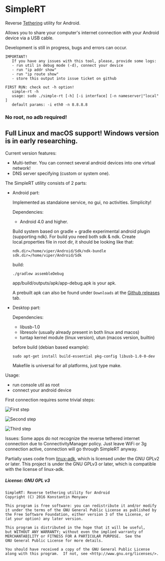 # SimpleRT
Reverse [Tethering](https://en.wikipedia.org/wiki/Tethering) utility for Android.

Allows you to share your computer's internet connection with your Android device via a USB cable.

Development is still in progress, bugs and errors can occur.

```
IMPORTANT!
   If you have any issues with this tool, please, provide some logs:
   - run util in debug mode (-d), connect your device
   - run "ip addr show"
   - run "ip route show"
   - store this output into issue ticket on github
```

```
FIRST RUN: check out -h option!
   simple-rt -h
   usage: sudo ./simple-rt [-h] [-i interface] [-n nameserver|"local" ]
   default params: -i eth0 -n 8.8.8.8
```

### No root, no adb required!

## Full Linux and macOS support! Windows version is in early researching.

   Current version features:
   - Multi-tether. You can connect several android devices into one virtual network!
   - DNS server specifying (custom or system one).

The SimpleRT utility consists of 2 parts:

- Android part:

   Implemented as standalone service, no gui, no activities. Simplicity!

   Dependencies:
   - Android 4.0 and higher.

   Build system based on gradle + gradle experimental android plugin (supporting ndk). For build you need both sdk & ndk.
Create local.properties file in root dir, it should be looking like that:
   ```
   ndk.dir=/home/viper/Android/Sdk/ndk-bundle
   sdk.dir=/home/viper/Android/Sdk
   ```
   build:
   ```
   ./gradlew assembleDebug
   ```
   app/build/outputs/apk/app-debug.apk is your apk.

   A prebuilt apk can also be found under `Downloads` at the [Github releases](https://github.com/iteratec/SimpleRT/releases)
   tab.

- Desktop part:

   Dependencies:
   - libusb-1.0
   - libresolv (usually already present in both linux and macos)
   - tuntap kernel module (linux version), utun (macos version, builtin)

   before build (debian based example):
   ```
   sudo apt-get install build-essential pkg-config libusb-1.0-0-dev
   ```

   Makefile is universal for all platforms, just type make.

Usage:

- run console util as root
- connect your android device

First connection requires some trivial steps:

![First step](screens/accessory.png)

![Second step](screens/vpn.png)

![Third step](screens/connected.png)

Issues: Some apps do not recognize the reverse tethered internet connection due to ConnectivityManager policy. Just leave WiFi or 3g connection active, connection will go through SimpleRT anyway.

Partially uses code from [linux-adk](https://github.com/gibsson/linux-adk), which is licensed under the GNU GPLv2 or later. This project is under the GNU GPLv3 or later, which is compatible with the license of linux-adk.

##### License: GNU GPL v3

```
SimpleRT: Reverse tethering utility for Android
Copyright (C) 2016 Konstantin Menyaev

This program is free software: you can redistribute it and/or modify
it under the terms of the GNU General Public License as published by
the Free Software Foundation, either version 3 of the License, or
(at your option) any later version.

This program is distributed in the hope that it will be useful,
but WITHOUT ANY WARRANTY; without even the implied warranty of
MERCHANTABILITY or FITNESS FOR A PARTICULAR PURPOSE.  See the
GNU General Public License for more details.

You should have received a copy of the GNU General Public License
along with this program.  If not, see <http://www.gnu.org/licenses/>.
```
